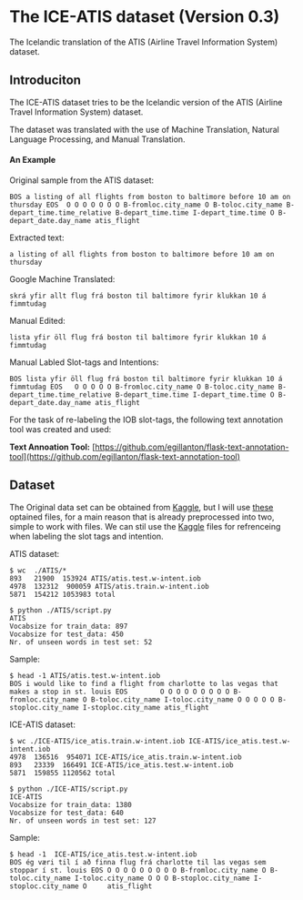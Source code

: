 # The ICE-ATIS dataset (Version 0.3)

The Icelandic translation of the ATIS (Airline Travel Information System) dataset.


## Introduciton
The ICE-ATIS dataset tries to be the Icelandic version of the ATIS (Airline Travel Information System) dataset.

The dataset was translated with the use of Machine Translation, Natural Language Processing, and Manual Translation.



#### An Example

Original sample from the ATIS dataset:
```
BOS a listing of all flights from boston to baltimore before 10 am on thursday EOS	O O O O O O O B-fromloc.city_name O B-toloc.city_name B-depart_time.time_relative B-depart_time.time I-depart_time.time O B-depart_date.day_name atis_flight
```

Extracted text:
```
a listing of all flights from boston to baltimore before 10 am on thursday
```

Google Machine Translated:
```
skrá yfir allt flug frá boston til baltimore fyrir klukkan 10 á fimmtudag 
```

Manual Edited:
```
lista yfir öll flug frá boston til baltimore fyrir klukkan 10 á fimmtudag 
```

Manual Labled Slot-tags and Intentions:
```
BOS lista yfir öll flug frá boston til baltimore fyrir klukkan 10 á fimmtudag EOS	O O O O O B-fromloc.city_name O B-toloc.city_name B-depart_time.time_relative B-depart_time.time I-depart_time.time O B-depart_date.day_name atis_flight
```

For the task of re-labeling the IOB slot-tags, the following text annotation tool was created and used:

**Text Annoation Tool:** [https://github.com/egillanton/flask-text-annotation-tool](https://github.com/egillanton/flask-text-annotation-tool)



## Dataset
The Original data set can be obtained from  [Kaggle](https://www.kaggle.com/siddhadev/atis-dataset-from-ms-cntk), but I will use [these](https://github.com/mohammedterry/slots_intents/tree/d5883be0e9bc477ff2b3976e4ede7f29ad183805/data) optained files, for a main reason that is already preprocessed into two, simple to work with files. We can stil use the [Kaggle](https://www.kaggle.com/siddhadev/atis-dataset-from-ms-cntk) files for refrenceing  when labeling the slot tags and intention. 


ATIS dataset:
```console
$ wc  ./ATIS/*
893   21900  153924 ATIS/atis.test.w-intent.iob
4978  132312  900059 ATIS/atis.train.w-intent.iob
5871  154212 1053983 total
```

```console
$ python ./ATIS/script.py
ATIS
Vocabsize for train_data: 897
Vocabsize for test_data: 450
Nr. of unseen words in test set: 52
```
Sample:
```
$ head -1 ATIS/atis.test.w-intent.iob 
BOS i would like to find a flight from charlotte to las vegas that makes a stop in st. louis EOS        O O O O O O O O O B-fromloc.city_name O B-toloc.city_name I-toloc.city_name O O O O O B-stoploc.city_name I-stoploc.city_name atis_flight
```

ICE-ATIS dataset:
```console
$ wc ./ICE-ATIS/ice_atis.train.w-intent.iob ICE-ATIS/ice_atis.test.w-intent.iob
4978  136516  954071 ICE-ATIS/ice_atis.train.w-intent.iob
893   23339  166491 ICE-ATIS/ice_atis.test.w-intent.iob
5871  159855 1120562 total
```

```console
$ python ./ICE-ATIS/script.py
ICE-ATIS
Vocabsize for train_data: 1380
Vocabsize for test_data: 640
Nr. of unseen words in test set: 127
```

Sample:
```console
$ head -1  ICE-ATIS/ice_atis.test.w-intent.iob
BOS ég væri til í að finna flug frá charlotte til las vegas sem stoppar í st. louis EOS O O O O O O O O O B-fromloc.city_name O B-toloc.city_name I-toloc.city_name O O O B-stoploc.city_name I-stoploc.city_name O     atis_flight
```